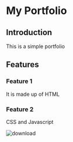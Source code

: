 # My Portfolio

## Introduction
This is a simple portfolio

## Features
### Feature 1
It is made up of HTML

### Feature 2
CSS and Javascript


![download](https://github.com/LB45000/LuisBPortfolio/assets/144392042/b73d497d-bee0-4732-a24b-9616c65fd1cc)
